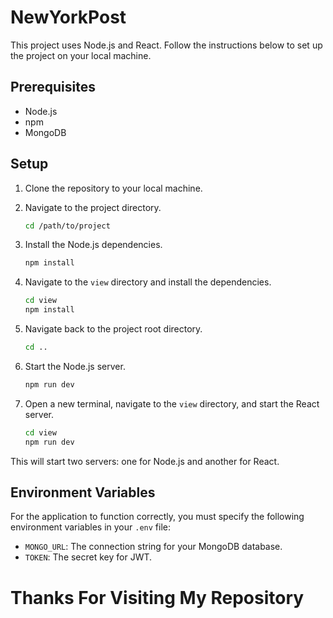 # NewYorkPost
This project uses Node.js and React. Follow the instructions below to set up the project on your local machine.

## Prerequisites

- Node.js
- npm
- MongoDB

## Setup

1. Clone the repository to your local machine.
2. Navigate to the project directory.

    ```bash
    cd /path/to/project
    ```

3. Install the Node.js dependencies.

    ```bash
    npm install
    ```

4. Navigate to the `view` directory and install the dependencies.

    ```bash
    cd view
    npm install
    ```

5. Navigate back to the project root directory.

    ```bash
    cd ..
    ```

6. Start the Node.js server.

    ```bash
    npm run dev
    ```

7. Open a new terminal, navigate to the `view` directory, and start the React server.

    ```bash
    cd view
    npm run dev
    ```

This will start two servers: one for Node.js and another for React.

## Environment Variables

For the application to function correctly, you must specify the following environment variables in your `.env` file:

- `MONGO_URL`: The connection string for your MongoDB database.
- `TOKEN`: The secret key for JWT.

# Thanks For Visiting My Repository

